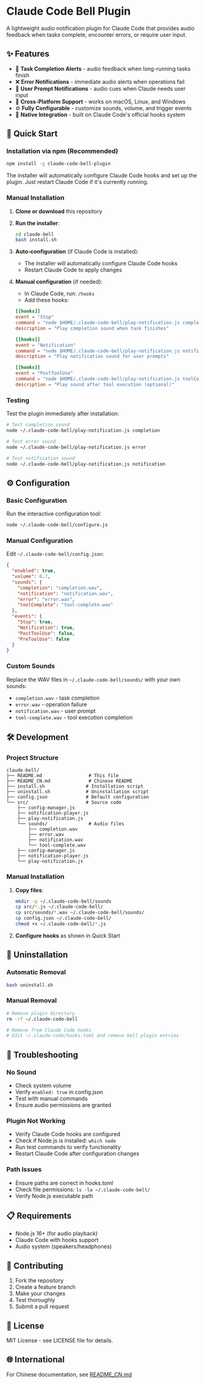 # Claude Code Bell Plugin

A lightweight audio notification plugin for Claude Code that provides audio feedback when tasks complete, encounter errors, or require user input.

## ✨ Features

- 🔔 **Task Completion Alerts** - audio feedback when long-running tasks finish
- ❌ **Error Notifications** - immediate audio alerts when operations fail
- 🔔 **User Prompt Notifications** - audio cues when Claude needs user input
- 🎵 **Cross-Platform Support** - works on macOS, Linux, and Windows
- ⚙️ **Fully Configurable** - customize sounds, volume, and trigger events
- 🔗 **Native Integration** - built on Claude Code's official hooks system

## 🚀 Quick Start

### Installation via npm (Recommended)

```bash
npm install -g claude-code-bell-plugin
```

The installer will automatically configure Claude Code hooks and set up the plugin. Just restart Claude Code if it's currently running.

### Manual Installation

1. **Clone or download** this repository
2. **Run the installer**:
   ```bash
   cd claude-bell
   bash install.sh
   ```

3. **Auto-configuration** (if Claude Code is installed):
   - The installer will automatically configure Claude Code hooks
   - Restart Claude Code to apply changes

4. **Manual configuration** (if needed):
   - In Claude Code, run: `/hooks`
   - Add these hooks:
   ```toml
   [[hooks]]
   event = "Stop"
   command = "node $HOME/.claude-code-bell/play-notification.js completion"
   description = "Play completion sound when task finishes"

   [[hooks]]
   event = "Notification"
   command = "node $HOME/.claude-code-bell/play-notification.js notification"
   description = "Play notification sound for user prompts"

   [[hooks]]
   event = "PostToolUse"
   command = "node $HOME/.claude-code-bell/play-notification.js toolComplete"
   description = "Play sound after tool execution (optional)"
   ```

### Testing

Test the plugin immediately after installation:

```bash
# Test completion sound
node ~/.claude-code-bell/play-notification.js completion

# Test error sound
node ~/.claude-code-bell/play-notification.js error

# Test notification sound
node ~/.claude-code-bell/play-notification.js notification
```

## ⚙️ Configuration

### Basic Configuration

Run the interactive configuration tool:
```bash
node ~/.claude-code-bell/configure.js
```

### Manual Configuration

Edit `~/.claude-code-bell/config.json`:

```json
{
  "enabled": true,
  "volume": 0.7,
  "sounds": {
    "completion": "completion.wav",
    "notification": "notification.wav",
    "error": "error.wav",
    "toolComplete": "tool-complete.wav"
  },
  "events": {
    "Stop": true,
    "Notification": true,
    "PostToolUse": false,
    "PreToolUse": false
  }
}
```

### Custom Sounds

Replace the WAV files in `~/.claude-code-bell/sounds/` with your own sounds:
- `completion.wav` - task completion
- `error.wav` - operation failure
- `notification.wav` - user prompt
- `tool-complete.wav` - tool execution completion

## 🛠️ Development

### Project Structure

```
claude-bell/
├── README.md                 # This file
├── README_CN.md              # Chinese README
├── install.sh               # Installation script
├── uninstall.sh             # Uninstallation script
├── config.json              # Default configuration
└── src/                     # Source code
    ├── config-manager.js
    ├── notification-player.js
    ├── play-notification.js
    └── sounds/               # Audio files
        ├── completion.wav
        ├── error.wav
        ├── notification.wav
        └── tool-complete.wav
    ├── config-manager.js
    ├── notification-player.js
    └── play-notification.js
```

### Manual Installation

1. **Copy files**:
   ```bash
   mkdir -p ~/.claude-code-bell/sounds
   cp src/*.js ~/.claude-code-bell/
   cp src/sounds/*.wav ~/.claude-code-bell/sounds/
   cp config.json ~/.claude-code-bell/
   chmod +x ~/.claude-code-bell/*.js
   ```

2. **Configure hooks** as shown in Quick Start

## 🧹 Uninstallation

### Automatic Removal
```bash
bash uninstall.sh
```

### Manual Removal
```bash
# Remove plugin directory
rm -rf ~/.claude-code-bell

# Remove from Claude Code hooks
# Edit ~/.claude-code/hooks.toml and remove bell plugin entries
```

## 🔧 Troubleshooting

### No Sound
- Check system volume
- Verify `enabled: true` in config.json
- Test with manual commands
- Ensure audio permissions are granted

### Plugin Not Working
- Verify Claude Code hooks are configured
- Check if Node.js is installed: `which node`
- Run test commands to verify functionality
- Restart Claude Code after configuration changes

### Path Issues
- Ensure paths are correct in hooks.toml
- Check file permissions: `ls -la ~/.claude-code-bell/`
- Verify Node.js executable path

## 📋 Requirements

- Node.js 16+ (for audio playback)
- Claude Code with hooks support
- Audio system (speakers/headphones)

## 🤝 Contributing

1. Fork the repository
2. Create a feature branch
3. Make your changes
4. Test thoroughly
5. Submit a pull request

## 📄 License

MIT License - see LICENSE file for details.

## 🌐 International

For Chinese documentation, see [README_CN.md](README_CN.md)